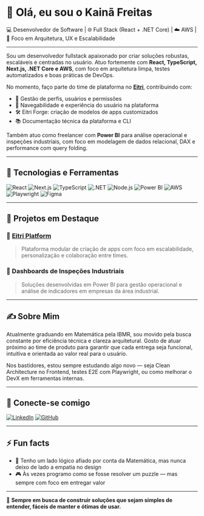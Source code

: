 # 👋 Olá, eu sou o Kainã Freitas

💻 Desenvolvedor de Software | 🌐 Full Stack (React + .NET Core) | ☁️ AWS | 🎯 Foco em Arquitetura, UX e Escalabilidade

---

Sou um desenvolvedor fullstack apaixonado por criar soluções robustas, escaláveis e centradas no usuário. Atuo fortemente com **React, TypeScript, Next.js, .NET Core e AWS**, com foco em arquitetura limpa, testes automatizados e boas práticas de DevOps.

No momento, faço parte do time de plataforma no [**Eitri**](https://www.eitri.tech/), contribuindo com:

- 🔐 Gestão de perfis, usuários e permissões
- 🧭 Navegabilidade e experiência do usuário na plataforma
- 🛠️ Eitri Forge: criação de modelos de apps customizados
- 📚 Documentação técnica da plataforma e CLI

Também atuo como freelancer com **Power BI** para análise operacional e inspeções industriais, com foco em modelagem de dados relacional, DAX e performance com query folding.

---

## 🧰 Tecnologias e Ferramentas

![React](https://img.shields.io/badge/-React-61DAFB?style=flat&logo=react&logoColor=white)
![Next.js](https://img.shields.io/badge/-Next.js-000000?style=flat&logo=next.js)
![TypeScript](https://img.shields.io/badge/-TypeScript-3178C6?style=flat&logo=typescript&logoColor=white)
![.NET](https://img.shields.io/badge/-.NET-512BD4?style=flat&logo=dotnet&logoColor=white)
![Node.js](https://img.shields.io/badge/-Node.js-339933?style=flat&logo=node.js&logoColor=white)
![Power BI](https://img.shields.io/badge/-Power%20BI-F2C811?style=flat&logo=powerbi)
![AWS](https://img.shields.io/badge/-AWS-232F3E?style=flat&logo=amazon-aws&logoColor=white)
![Playwright](https://img.shields.io/badge/-Playwright-2EAD33?style=flat&logo=playwright&logoColor=white)
![Figma](https://img.shields.io/badge/-Figma-F24E1E?style=flat&logo=figma&logoColor=white)

---

## 🚀 Projetos em Destaque

### 🔹 [Eitri Platform](https://www.eitri.tech/)
> Plataforma modular de criação de apps com foco em escalabilidade, personalização e colaboração entre times.

### 🔹 Dashboards de Inspeções Industriais
> Soluções desenvolvidas em Power BI para gestão operacional e análise de indicadores em empresas da área industrial.

---

## ✍️ Sobre Mim

Atualmente graduando em Matemática pela IBMR, sou movido pela busca constante por eficiência técnica e clareza arquitetural. Gosto de atuar próximo ao time de produto para garantir que cada entrega seja funcional, intuitiva e orientada ao valor real para o usuário.

Nos bastidores, estou sempre estudando algo novo — seja Clean Architecture no Frontend, testes E2E com Playwright, ou como melhorar o DevX em ferramentas internas.

---

## 🔗 Conecte-se comigo

[![LinkedIn](https://img.shields.io/badge/-LinkedIn-0A66C2?style=flat&logo=linkedin&logoColor=white)](https://www.linkedin.com/in/kainafreitas)
[![GitHub](https://img.shields.io/badge/-GitHub-181717?style=flat&logo=github&logoColor=white)](https://github.com/kainamf)

---

## ⚡ Fun facts

- 📐 Tenho um lado lógico afiado por conta da Matemática, mas nunca deixo de lado a empatia no design
- 🎮 Às vezes programo como se fosse resolver um puzzle — mas sempre com foco em entregar valor

---

📌 **Sempre em busca de construir soluções que sejam simples de entender, fáceis de manter e ótimas de usar.**

